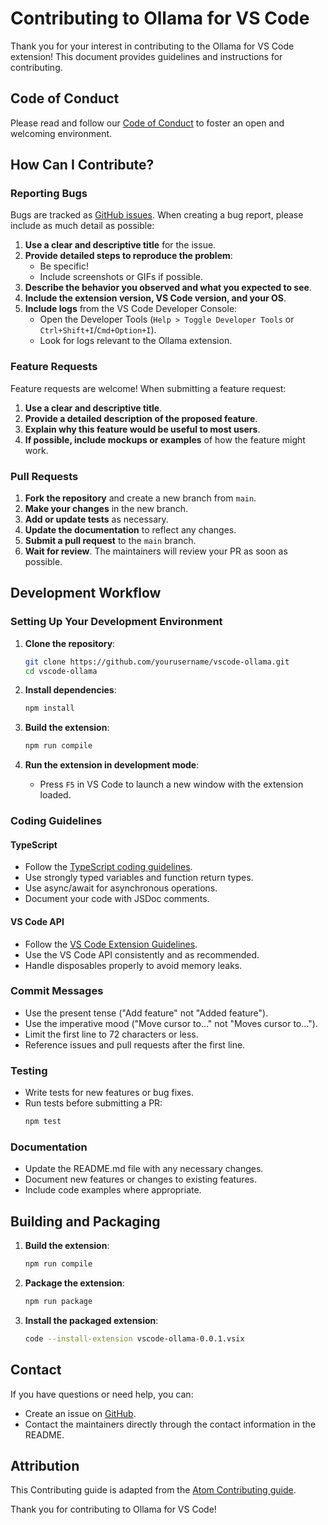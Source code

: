 # Contributing to Ollama for VS Code

Thank you for your interest in contributing to the Ollama for VS Code extension! This document provides guidelines and instructions for contributing.

## Code of Conduct

Please read and follow our [Code of Conduct](CODE_OF_CONDUCT.md) to foster an open and welcoming environment.

## How Can I Contribute?

### Reporting Bugs

Bugs are tracked as [GitHub issues](https://github.com/yourusername/vscode-ollama/issues). When creating a bug report, please include as much detail as possible:

1. **Use a clear and descriptive title** for the issue.
2. **Provide detailed steps to reproduce the problem**:
   - Be specific!
   - Include screenshots or GIFs if possible.
3. **Describe the behavior you observed and what you expected to see**.
4. **Include the extension version, VS Code version, and your OS**.
5. **Include logs** from the VS Code Developer Console:
   - Open the Developer Tools (`Help > Toggle Developer Tools` or `Ctrl+Shift+I`/`Cmd+Option+I`).
   - Look for logs relevant to the Ollama extension.

### Feature Requests

Feature requests are welcome! When submitting a feature request:

1. **Use a clear and descriptive title**.
2. **Provide a detailed description of the proposed feature**.
3. **Explain why this feature would be useful to most users**.
4. **If possible, include mockups or examples** of how the feature might work.

### Pull Requests

1. **Fork the repository** and create a new branch from `main`.
2. **Make your changes** in the new branch.
3. **Add or update tests** as necessary.
4. **Update the documentation** to reflect any changes.
5. **Submit a pull request** to the `main` branch.
6. **Wait for review**. The maintainers will review your PR as soon as possible.

## Development Workflow

### Setting Up Your Development Environment

1. **Clone the repository**:
   ```bash
   git clone https://github.com/yourusername/vscode-ollama.git
   cd vscode-ollama
   ```

2. **Install dependencies**:
   ```bash
   npm install
   ```

3. **Build the extension**:
   ```bash
   npm run compile
   ```

4. **Run the extension in development mode**:
   - Press `F5` in VS Code to launch a new window with the extension loaded.

### Coding Guidelines

#### TypeScript

- Follow the [TypeScript coding guidelines](https://github.com/Microsoft/TypeScript/wiki/Coding-guidelines).
- Use strongly typed variables and function return types.
- Use async/await for asynchronous operations.
- Document your code with JSDoc comments.

#### VS Code API

- Follow the [VS Code Extension Guidelines](https://code.visualstudio.com/api/references/extension-guidelines).
- Use the VS Code API consistently and as recommended.
- Handle disposables properly to avoid memory leaks.

### Commit Messages

- Use the present tense ("Add feature" not "Added feature").
- Use the imperative mood ("Move cursor to..." not "Moves cursor to...").
- Limit the first line to 72 characters or less.
- Reference issues and pull requests after the first line.

### Testing

- Write tests for new features or bug fixes.
- Run tests before submitting a PR:
  ```bash
  npm test
  ```

### Documentation

- Update the README.md file with any necessary changes.
- Document new features or changes to existing features.
- Include code examples where appropriate.

## Building and Packaging

1. **Build the extension**:
   ```bash
   npm run compile
   ```

2. **Package the extension**:
   ```bash
   npm run package
   ```

3. **Install the packaged extension**:
   ```bash
   code --install-extension vscode-ollama-0.0.1.vsix
   ```

## Contact

If you have questions or need help, you can:

- Create an issue on [GitHub](https://github.com/yourusername/vscode-ollama/issues).
- Contact the maintainers directly through the contact information in the README.

## Attribution

This Contributing guide is adapted from the [Atom Contributing guide](https://github.com/atom/atom/blob/master/CONTRIBUTING.md).

Thank you for contributing to Ollama for VS Code!
